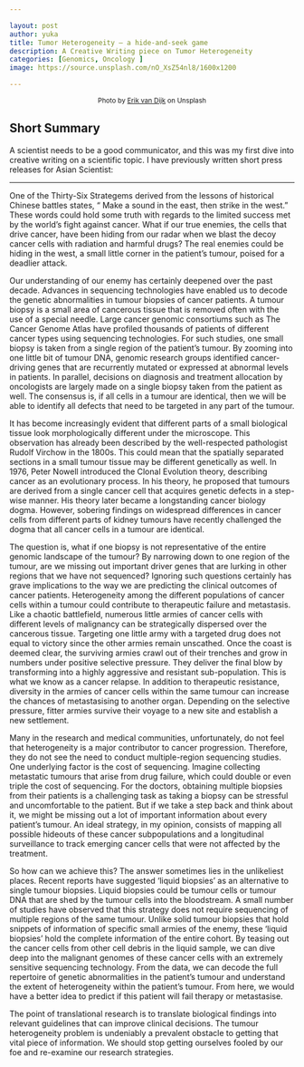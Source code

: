 ```yaml
---

layout: post
author: yuka
title: Tumor Heterogeneity — a hide-and-seek game
description: A Creative Writing piece on Tumor Heterogeneity
categories: [Genomics, Oncology ]
image: https://source.unsplash.com/nO_XsZ54nl8/1600x1200 

---
```

<div align="center"><small>Photo by  <a href = "https://unsplash.com/@erikvandijk">Erik van Dijk</a> on Unsplash</small></div>


## Short Summary
 A scientist needs to be a good communicator, and this was my first dive into creative writing on a scientific topic. I have previously written short press releases for Asian Scientist: <a href="https://www.asianscientist.com/author/yukasuzuki/"></a>

---

One of the Thirty-Six Strategems derived from the lessons of historical Chinese battles states,
“ Make a sound in the east, then strike in the west.”
These words could hold some truth with regards to the limited success met by the world’s fight against cancer. What if our true enemies, the cells that drive cancer, have been hiding from our radar when we blast the decoy cancer cells with radiation and harmful drugs? The real enemies could be hiding in the west, a small little corner in the patient’s tumour, poised for a deadlier attack.

Our understanding of our enemy has certainly deepened over the past decade. Advances in sequencing technologies have enabled us to decode the genetic abnormalities in tumour biopsies of cancer patients. A tumour biopsy is a small area of cancerous tissue that is removed often with the use of a special needle. Large cancer genomic consortiums such as The Cancer Genome Atlas have profiled thousands of patients of different cancer types using sequencing technologies. For such studies, one small biopsy is taken from a single region of the patient’s tumour. By zooming into one little bit of tumour DNA, genomic research groups identified cancer-driving genes that are recurrently mutated or expressed at abnormal levels in patients. In parallel, decisions on diagnosis and treatment allocation by oncologists are largely made on a single biopsy taken from the patient as well. The consensus is, if all cells in a tumour are identical, then we will be able to identify all defects that need to be targeted in any part of the tumour.

It has become increasingly evident that different parts of a small biological tissue look morphologically different under the microscope. This observation has already been described by the well-respected pathologist Rudolf Virchow in the 1800s. This could mean that the spatially separated sections in a small tumour tissue may be different genetically as well. In 1976, Peter Nowell introduced the Clonal Evolution theory, describing cancer as an evolutionary process. In his theory, he proposed that tumours are derived from a single cancer cell that acquires genetic defects in a step-wise manner. His theory later became a longstanding cancer biology dogma. However, sobering findings on widespread differences in cancer cells from different parts of kidney tumours have recently challenged the dogma that all cancer cells in a tumour are identical.

The question is, what if one biopsy is not representative of the entire genomic landscape of the tumour? By narrowing down to one region of the tumour, are we missing out important driver genes that are lurking in other regions that we have not sequenced? Ignoring such questions certainly has grave implications to the way we are predicting the clinical outcomes of cancer patients.
Heterogeneity among the different populations of cancer cells within a tumour could contribute to therapeutic failure and metastasis. Like a chaotic battlefield, numerous little armies of cancer cells with different levels of malignancy can be strategically dispersed over the cancerous tissue. Targeting one little army with a targeted drug does not equal to victory since the other armies remain unscathed. Once the coast is deemed clear, the surviving armies crawl out of their trenches and grow in numbers under positive selective pressure. They deliver the final blow by transforming into a highly aggressive and resistant sub-population. This is what we know as a cancer relapse. In addition to therapeutic resistance, diversity in the armies of cancer cells within the same tumour can increase the chances of metastasising to another organ. Depending on the selective pressure, fitter armies survive their voyage to a new site and establish a new settlement.

Many in the research and medical communities, unfortunately, do not feel that heterogeneity is a major contributor to cancer progression. Therefore, they do not see the need to conduct multiple-region sequencing studies. One underlying factor is the cost of sequencing. Imagine collecting metastatic tumours that arise from drug failure, which could double or even triple the cost of sequencing. For the doctors, obtaining multiple biopsies from their patients is a challenging task as taking a biopsy can be stressful and uncomfortable to the patient. But if we take a step back and think about it, we might be missing out a lot of important information about every patient’s tumour. An ideal strategy, in my opinion, consists of mapping all possible hideouts of these cancer subpopulations and a longitudinal surveillance to track emerging cancer cells that were not affected by the treatment.

So how can we achieve this? The answer sometimes lies in the unlikeliest places. Recent reports have suggested ‘liquid biopsies’ as an alternative to single tumour biopsies.
Liquid biopsies could be tumour cells or tumour DNA that are shed by the tumour cells into the bloodstream. A small number of studies have observed that this strategy does not require sequencing of multiple regions of the same tumour. Unlike solid tumour biopsies that hold snippets of information of specific small armies of the enemy, these ‘liquid biopsies’ hold the complete information of the entire cohort. By teasing out the cancer cells from other cell debris in the liquid sample, we can dive deep into the malignant genomes of these cancer cells with an extremely sensitive sequencing technology. From the data, we can decode the full repertoire of genetic abnormalities in the patient’s tumour and understand the extent of heterogeneity within the patient’s tumour. From here, we would have a better idea to predict if this patient will fail therapy or metastasise.

The point of translational research is to translate biological findings into relevant guidelines that can improve clinical decisions. The tumour heterogeneity problem is undeniably a prevalent obstacle to getting that vital piece of information. We should stop getting ourselves fooled by our foe and re-examine our research strategies.
